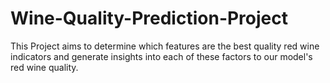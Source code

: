 # Wine-Quality-Prediction-Project
This Project aims to determine which features are the best quality red wine indicators and generate insights into each of these factors to our model's red wine quality.
